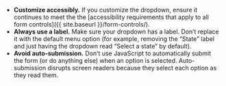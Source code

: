 - **Customize accessibly.** If you customize the dropdown, ensure it continues to meet the the [accessibility requirements that apply to all form controls]({{ site.baseurl }}/form-controls/).
- **Always use a label.** Make sure your dropdown has a label. Don’t replace it with the default menu option (for example, removing the “State” label and just having the dropdown read “Select a state” by default).
- **Avoid auto-submission.** Don’t use JavaScript to automatically submit the form (or do anything else) when an option is selected. Auto-submission disrupts screen readers because they select each option as they read them.